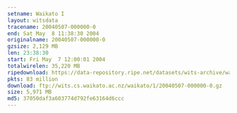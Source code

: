 ```yaml
---
setname: Waikato I
layout: witsdata
tracename: 20040507-000000-0
end: Sat May  8 11:38:30 2004
originalname: 20040507-000000-0
gzsize: 2,129 MB
len: 23:38:30
start: Fri May  7 12:00:01 2004
totalwirelen: 35,220 MB
ripedownload: https://data-repository.ripe.net/datasets/wits-archive/waikato/1/20040507-000000-0.gz
pkts: 83 million
download: ftp://wits.cs.waikato.ac.nz/waikato/1/20040507-000000-0.gz
size: 5,971 MB
md5: 37050daf3a603774d792fe63164d6ccc
---
```

